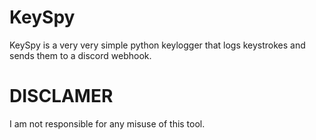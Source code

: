 # KeySpy
KeySpy is a very very simple python keylogger that logs keystrokes and sends them to a discord webhook.

# DISCLAMER
I am not responsible for any misuse of this tool.
